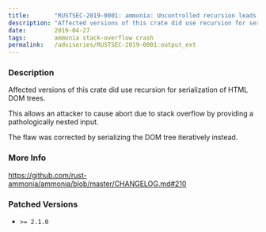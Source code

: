 ```yaml
---
title:       "RUSTSEC-2019-0001: ammonia: Uncontrolled recursion leads to abort in HTML serialization"
description: "Affected versions of this crate did use recursion for serialization of HTML DOM trees. This allows an attacker to cause abort due to stack overflow by providing a pathologically nested input. The flaw was corrected by serializing the DOM tree iteratively instead."
date:        2019-04-27
tags:        ammonia stack-overflow crash
permalink:   /advisories/RUSTSEC-2019-0001:output_ext
---
```


### Description

Affected versions of this crate did use recursion for serialization of HTML
DOM trees.

This allows an attacker to cause abort due to stack overflow by providing
a pathologically nested input.

The flaw was corrected by serializing the DOM tree iteratively instead.

### More Info

<https://github.com/rust-ammonia/ammonia/blob/master/CHANGELOG.md#210>

### Patched Versions

- `>= 2.1.0`


